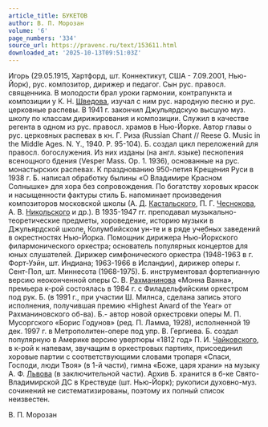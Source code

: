 ```yaml
---
article_title: БУКЕТОВ
author: В. П. Морозан
volume: '6'
page_numbers: '334'
source_url: https://pravenc.ru/text/153611.html
downloaded_at: '2025-10-13T09:51:03Z'
---
```


Игорь (29.05.1915, Хартфорд, шт. Коннектикут, США - 7.09.2001, Нью-Йорк), рус. композитор, дирижер и педагог. Сын рус. правосл. священника. В молодости брал уроки гармонии, контрапункта и композиции у К. Н. [Шведова](https://pravenc.ru/text/Шведова.html), изучал с ним рус. народную песню и рус. церковные распевы. В 1941 г. закончил Джульярдскую высшую муз. школу по классам дирижирования и композиции. Служил в качестве регента в одном из рус. правосл. храмов в Нью-Йорке. Автор главы о рус. церковных распевах в кн. Г. Риза (Russian Chant // Reese G. Music in the Middle Ages. N. Y., 1940. P. 95-104). Б. создал цикл переложений для правосл. богослужения. Из них изданы (на англ. языке) песнопения всенощного бдения (Vesper Mass. Op. 1. 1936), основанные на рус. монастырских распевах. К празднованию 950-летия Крещения Руси в 1938 г. Б. написал обработку былины «О Владимире Красном Солнышке» для хора без сопровождения. По богатству хоровых красок и насыщенности фактуры стиль Б. напоминает произведения композиторов московской школы (А. Д. [Кастальского](https://pravenc.ru/text/Кастальский.html), П. Г. [Чеснокова](https://pravenc.ru/text/Чеснокова.html), А. В. [Никольского](https://pravenc.ru/text/Никольский.html) и др.). В 1935-1947 гг. преподавал музыкально-теоретические предметы, хороведение, историю музыки в Джульярдской школе, Колумбийском ун-те и в ряде учебных заведений в окрестностях Нью-Йорка. Помощник дирижера Нью-Йоркского филармонического оркестра; основатель популярных концертов для юных слушателей. Дирижер симфонического оркестра (1948-1963 в г. Форт-Уэйн, шт. Индиана; 1963-1966 в Исландии), дирижер оперы г. Сент-Пол, шт. Миннесота (1968-1975). Б. инструментовал фортепианную версию неоконченной оперы С. В. [Рахманинова](https://pravenc.ru/text/Рахманинов.html) «Монна Ванна», премьера к-рой состоялась в 1984 г. с Филадельфийским оркестром под рук. Б. (в 1991 г., при участии Ш. Милнса, сделана запись этого исполнения, получившая премию «Highest Award of the Year» от Рахманиновского об-ва). Б.- автор новой оркестровки оперы M. П. Мусоргского «Борис Годунов» (ред. П. Ламма, 1928), исполненной 19 дек. 1997 г. в Метрополитен-опере под упр. В. Гергиева. Б. создал популярную в Америке версию увертюры «1812 год» П. И. [Чайковского](https://pravenc.ru/text/Чайковский.html), в к-рой к напевам, звучащим в оркестровых партиях, присоединил хоровые партии с соответствующими словами тропаря «Спаси, Господи, люди Твоя» (в 1-й части), гимна «Боже, царя храни» на музыку А. Ф. [Львова](https://pravenc.ru/text/Львов.html)  (в заключительной части). Архив Б. хранится в б-ке Свято-Владимирской ДС в Крествуде (шт. Нью-Йорк); рукописи духовно-муз. сочинений не систематизированы, поэтому их полный список неизвестен.

В. П. Морозан
